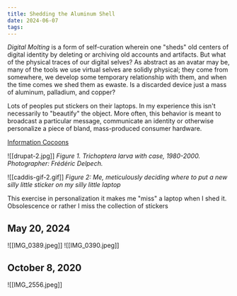 ```yaml
---
title: Shedding the Aluminum Shell
date: 2024-06-07
tags:
---
```

*Digital Molting* is a form of self-curation wherein one "sheds" old centers of digital identity by deleting or archiving old accounts and artifacts. But what of the physical traces of our digital selves? As abstract as an avatar may be, many of the tools we use virtual selves are solidly physical; they come from somewhere, we develop some temporary relationship with them, and when the time comes we shed them as ewaste. Is a discarded device just a mass of aluminum, palladium, and copper?

Lots of peoples put stickers on their laptops. In my experience this isn't necessarily to "beautify" the object. More often, this behavior is meant to broadcast a particular message, communicate an identity or otherwise personalize a piece of bland, mass-produced consumer hardware.

[Information Cocoons](https://www.nature.com/articles/s42256-023-00731-4)

![[drupat-2.jpg]]
*Figure 1. Trichoptera larva with case, 1980-2000. Photographer: Frédéric Delpech.*

![[caddis-gif-2.gif]]
*Figure 2: Me, meticulously deciding where to put a new silly little sticker on my silly little laptop*

This exercise in personalization it makes me "miss" a laptop when I shed it. Obsolescence or rather I miss the collection of stickers 
## May 20, 2024

![[IMG_0389.jpeg]]
![[IMG_0390.jpeg]]
## October 8, 2020

![[IMG_2556.jpeg]]
